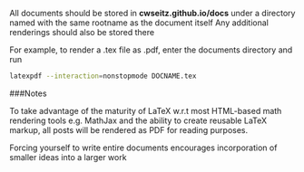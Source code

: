 All documents should be stored in **cwseitz.github.io/docs** under
a directory named with the same rootname as the document itself 
Any additional renderings should also be stored there

For example, to render a .tex file as .pdf, enter the documents directory and run

```bash
latexpdf --interaction=nonstopmode DOCNAME.tex
```

###Notes

To take advantage of the maturity of LaTeX w.r.t
most HTML-based math rendering tools e.g. MathJax
and the ability to create reusable LaTeX markup,
all posts will be rendered as PDF for reading 
purposes. 

Forcing yourself to write entire documents
encourages incorporation of smaller ideas 
into a larger work


